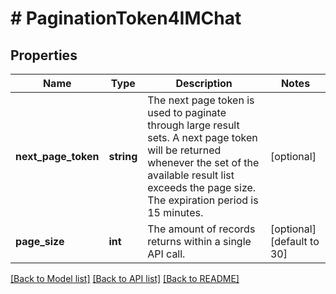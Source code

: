 # # PaginationToken4IMChat

## Properties

Name | Type | Description | Notes
------------ | ------------- | ------------- | -------------
**next_page_token** | **string** | The next page token is used to paginate through large result sets. A next page token will be returned whenever the set of the available result list exceeds the page size. The expiration period is 15 minutes. | [optional]
**page_size** | **int** | The amount of records returns within a single API call. | [optional] [default to 30]

[[Back to Model list]](../../README.md#models) [[Back to API list]](../../README.md#endpoints) [[Back to README]](../../README.md)
